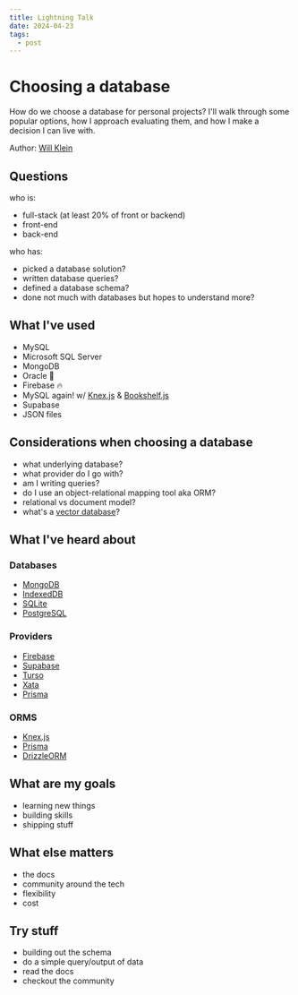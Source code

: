 ```yaml
---
title: Lightning Talk
date: 2024-04-23
tags:
  - post
---
```


# Choosing a database

How do we choose a database for personal projects? I'll walk through some popular options, how I approach evaluating them, and how I make a decision I can live with.

Author: [Will Klein](https://www.willklein.co/)

## Questions

who is:
- full-stack (at least 20% of front or backend)
- front-end
- back-end

who has:
- picked a database solution?
- written database queries?
- defined a database schema?
- done not much with databases but hopes to understand more?

## What I've used

- MySQL
- Microsoft SQL Server
- MongoDB
- Oracle 😬
- Firebase 🔥
- MySQL again! w/ [Knex.js](https://knexjs.org/) & [Bookshelf.js](https://bookshelfjs.org/)
- Supabase
- JSON files

## Considerations when choosing a database

- what underlying database?
- what provider do I go with?
- am I writing queries?
- do I use an object-relational mapping tool aka ORM?
- relational vs document model?
- what's a [vector database](https://www.cloudflare.com/learning/ai/what-is-vector-database/)?

## What I've heard about

### Databases

- [MongoDB](https://www.mongodb.com/)
- [IndexedDB](https://developer.mozilla.org/en-US/docs/Web/API/IndexedDB_API)
- [SQLite](https://www.sqlite.org/)
- [PostgreSQL](https://www.postgresql.org/)

### Providers

- [Firebase](https://firebase.google.com/)
- [Supabase](https://supabase.com/)
- [Turso](https://turso.tech/)
- [Xata](https://xata.io/)
- [Prisma](https://www.prisma.io/)

### ORMS

- [Knex.js](https://knexjs.org/)
- [Prisma](https://www.prisma.io/)
- [DrizzleORM](https://orm.drizzle.team/)

## What are my goals

- learning new things
- building skills
- shipping stuff

## What else matters

- the docs
- community around the tech
- flexibility
- cost

## Try stuff

- building out the schema
- do a simple query/output of data
- read the docs
- checkout the community
